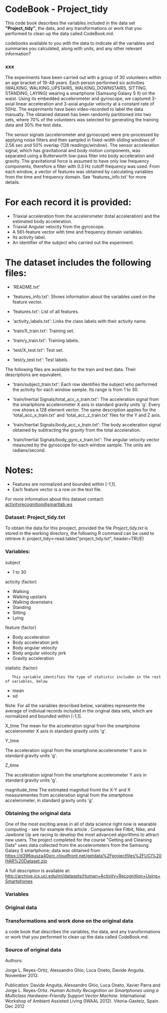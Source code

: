 #  CodeBook - Project_tidy


This code book describes the variables included in the data set **"Project_tidy"**, the data, and any transformations or work that you performed to clean up the data called CodeBook.md. 

codebooks available to you with the data to indicate all the variables and summaries you calculated, along with units, and any other relevant information?

###  xxx

The experiments have been carried out with a group of 30 volunteers within an age bracket of 19-48 years. Each person performed six activities (WALKING, WALKING_UPSTAIRS, WALKING_DOWNSTAIRS, SITTING, STANDING, LAYING) wearing a smartphone (Samsung Galaxy S II) on the waist. Using its embedded accelerometer and gyroscope, we captured 3-axial linear acceleration and 3-axial angular velocity at a constant rate of 50Hz. The experiments have been video-recorded to label the data manually. The obtained dataset has been randomly partitioned into two sets, where 70% of the volunteers was selected for generating the training data and 30% the test data. 

The sensor signals (accelerometer and gyroscope) were pre-processed by applying noise filters and then sampled in fixed-width sliding windows of 2.56 sec and 50% overlap (128 readings/window). The sensor acceleration signal, which has gravitational and body motion components, was separated using a Butterworth low-pass filter into body acceleration and gravity. The gravitational force is assumed to have only low frequency components, therefore a filter with 0.3 Hz cutoff frequency was used. From each window, a vector of features was obtained by calculating variables from the time and frequency domain. See 'features_info.txt' for more details. 

For each record it is provided:
======================================

- Triaxial acceleration from the accelerometer (total acceleration) and the estimated body acceleration.
- Triaxial Angular velocity from the gyroscope. 
- A 561-feature vector with time and frequency domain variables. 
- Its activity label. 
- An identifier of the subject who carried out the experiment.

The dataset includes the following files:
=========================================

- 'README.txt'

- 'features_info.txt': Shows information about the variables used on the feature vector.

- 'features.txt': List of all features.

- 'activity_labels.txt': Links the class labels with their activity name.

- 'train/X_train.txt': Training set.

- 'train/y_train.txt': Training labels.

- 'test/X_test.txt': Test set.

- 'test/y_test.txt': Test labels.

The following files are available for the train and test data. Their descriptions are equivalent. 

- 'train/subject_train.txt': Each row identifies the subject who performed the activity for each window sample. Its range is from 1 to 30. 

- 'train/Inertial Signals/total_acc_x_train.txt': The acceleration signal from the smartphone accelerometer X axis in standard gravity units 'g'. Every row shows a 128 element vector. The same description applies for the 'total_acc_x_train.txt' and 'total_acc_z_train.txt' files for the Y and Z axis. 

- 'train/Inertial Signals/body_acc_x_train.txt': The body acceleration signal obtained by subtracting the gravity from the total acceleration. 

- 'train/Inertial Signals/body_gyro_x_train.txt': The angular velocity vector measured by the gyroscope for each window sample. The units are radians/second. 

Notes: 
======
- Features are normalized and bounded within [-1,1].
- Each feature vector is a row on the text file.

For more information about this dataset contact: activityrecognition@smartlab.ws



### Dataset: Project_tidy.txt

To obtain the data for this prooject, provided the file *Project_tidy.txt* is stored in the working directory,
the following R command can be used to retrieve it:
project_tidy<-read.table("project_tidy.txt", header=TRUE)
 
### Variables:

subject
 * 1 to 30
 
acticity   (factor)
* Walking
* Walking upstairs
* Walking downstairs
* Standing
* Sitting
* Lying

feature    (factor)
* Body acceleration        
* Body acceleration jerk    
* Body angular velocity   
* Body angular velocity jerk                 
* Gravity acceleration    

statistic  (factor)

       This variable identifies the type of statistic includen in the rest of variables, below
       
* mean
* sd

Note:  For all the variables described below, variables represente the average of indiviual records included in the original data sets, which are normalized and bounded within [-1,1].

X_time
  The mean for the acceleration signal from the smartphone accelerometer X axis in standard gravity units 'g'. 

Y_time

  The acceleration signal from the smartphone accelerometer Y axis in standard gravity units 'g'. 

Z_time

  The acceleration signal from the smartphone accelerometer Y axis in standard gravity units 'g'. 

magnitude_time
 The estimated magnitud fromt the X-Y and X measurementes from acceleration signal from the smartphone accelerometer,
 in standard gravity units 'g'.




###  Obtaining the original data

One of the most exciting areas in all of data science right now is wearable computing - see for example this article . Companies like Fitbit, Nike, and Jawbone Up are racing to develop the most advanced algorithms to attract new users. The project completed for the course "Getting and Cleaning Data" uses data collected from the accelerometers from the Samsung Galaxy S smartphone; data was obtained from https://d396qusza40orc.cloudfront.net/getdata%2Fprojectfiles%2FUCI%20HAR%20Dataset.zip 

A full description is available at: http://archive.ics.uci.edu/ml/datasets/Human+Activity+Recognition+Using+Smartphones


### Variables


### Original data



### Transformations and work done on the original data
 a code book that describes the variables, the data, and any transformations or work that you performed to clean up the data called CodeBook.md. 
 
 
###  Source of original data

Authors:

Jorge L. Reyes-Ortiz, Alessandro Ghio, Luca Oneto, Davide Anguita. November 2012.

Publication:
Davide Anguita, Alessandro Ghio, Luca Oneto, Xavier Parra and Jorge L. Reyes-Ortiz. *Human Activity Recognition on Smartphones using a Multiclass Hardware-Friendly Support Vector Machine*. International Workshop of Ambient Assisted Living (IWAAL 2012). Vitoria-Gasteiz, Spain. Dec 2012
